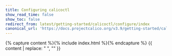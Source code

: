 ```yaml
---
title: Configuring calicoctl
show_read_time: false
show_toc: false
redirect_from: latest/getting-started/calicoctl/configure/index
canonical_url: 'https://docs.projectcalico.org/v3.9/getting-started/calicoctl/configure/index'
---
```

{% capture content %}{% include index.html %}{% endcapture %}
{{ content | replace: "    ", "" }}